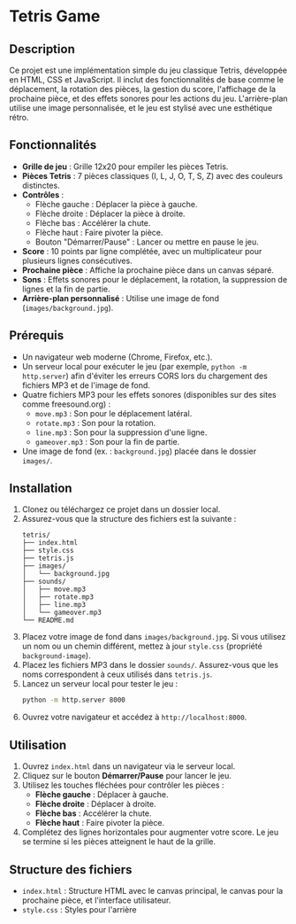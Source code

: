 # Tetris Game

## Description
Ce projet est une implémentation simple du jeu classique Tetris, développée en HTML, CSS et JavaScript. Il inclut des fonctionnalités de base comme le déplacement, la rotation des pièces, la gestion du score, l'affichage de la prochaine pièce, et des effets sonores pour les actions du jeu. L'arrière-plan utilise une image personnalisée, et le jeu est stylisé avec une esthétique rétro.

## Fonctionnalités
- **Grille de jeu** : Grille 12x20 pour empiler les pièces Tetris.
- **Pièces Tetris** : 7 pièces classiques (I, L, J, O, T, S, Z) avec des couleurs distinctes.
- **Contrôles** :
  - Flèche gauche : Déplacer la pièce à gauche.
  - Flèche droite : Déplacer la pièce à droite.
  - Flèche bas : Accélérer la chute.
  - Flèche haut : Faire pivoter la pièce.
  - Bouton "Démarrer/Pause" : Lancer ou mettre en pause le jeu.
- **Score** : 10 points par ligne complétée, avec un multiplicateur pour plusieurs lignes consécutives.
- **Prochaine pièce** : Affiche la prochaine pièce dans un canvas séparé.
- **Sons** : Effets sonores pour le déplacement, la rotation, la suppression de lignes et la fin de partie.
- **Arrière-plan personnalisé** : Utilise une image de fond (`images/background.jpg`).

## Prérequis
- Un navigateur web moderne (Chrome, Firefox, etc.).
- Un serveur local pour exécuter le jeu (par exemple, `python -m http.server`) afin d'éviter les erreurs CORS lors du chargement des fichiers MP3 et de l'image de fond.
- Quatre fichiers MP3 pour les effets sonores (disponibles sur des sites comme freesound.org) :
  - `move.mp3` : Son pour le déplacement latéral.
  - `rotate.mp3` : Son pour la rotation.
  - `line.mp3` : Son pour la suppression d'une ligne.
  - `gameover.mp3` : Son pour la fin de partie.
- Une image de fond (ex. : `background.jpg`) placée dans le dossier `images/`.

## Installation
1. Clonez ou téléchargez ce projet dans un dossier local.
2. Assurez-vous que la structure des fichiers est la suivante :
   ```
   tetris/
   ├── index.html
   ├── style.css
   ├── tetris.js
   ├── images/
   │   └── background.jpg
   ├── sounds/
   │   ├── move.mp3
   │   ├── rotate.mp3
   │   ├── line.mp3
   │   └── gameover.mp3
   └── README.md
   ```
3. Placez votre image de fond dans `images/background.jpg`. Si vous utilisez un nom ou un chemin différent, mettez à jour `style.css` (propriété `background-image`).
4. Placez les fichiers MP3 dans le dossier `sounds/`. Assurez-vous que les noms correspondent à ceux utilisés dans `tetris.js`.
5. Lancez un serveur local pour tester le jeu :
   ```bash
   python -m http.server 8000
   ```
6. Ouvrez votre navigateur et accédez à `http://localhost:8000`.

## Utilisation
1. Ouvrez `index.html` dans un navigateur via le serveur local.
2. Cliquez sur le bouton **Démarrer/Pause** pour lancer le jeu.
3. Utilisez les touches fléchées pour contrôler les pièces :
   - **Flèche gauche** : Déplacer à gauche.
   - **Flèche droite** : Déplacer à droite.
   - **Flèche bas** : Accélérer la chute.
   - **Flèche haut** : Faire pivoter la pièce.
4. Complétez des lignes horizontales pour augmenter votre score. Le jeu se termine si les pièces atteignent le haut de la grille.

## Structure des fichiers
- `index.html` : Structure HTML avec le canvas principal, le canvas pour la prochaine pièce, et l'interface utilisateur.
- `style.css` : Styles pour l'arrière